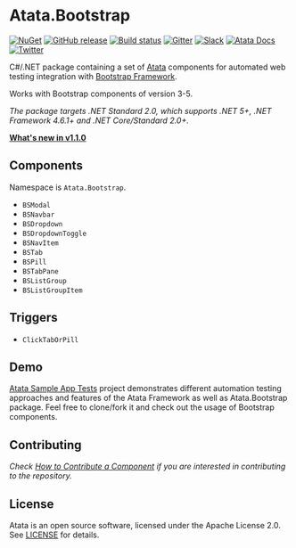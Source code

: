 # Atata.Bootstrap

[![NuGet](http://img.shields.io/nuget/v/Atata.Bootstrap.svg)](https://www.nuget.org/packages/Atata.Bootstrap/)
[![GitHub release](https://img.shields.io/github/release/atata-framework/atata-bootstrap.svg)](https://github.com/atata-framework/atata-bootstrap/releases)
[![Build status](https://dev.azure.com/atata-framework/atata-bootstrap/_apis/build/status/atata-bootstrap-ci?branchName=master)](https://dev.azure.com/atata-framework/atata-bootstrap/_build/latest?definitionId=29&branchName=master)
[![Gitter](https://badges.gitter.im/atata-framework/atata-bootstrap.svg)](https://gitter.im/atata-framework/atata-bootstrap)
[![Slack](https://img.shields.io/badge/join-Slack-green.svg?colorB=4EB898)](https://join.slack.com/t/atata-framework/shared_invite/zt-5j3lyln7-WD1ZtMDzXBhPm0yXLDBzbA)
[![Atata Docs](https://img.shields.io/badge/docs-Atata_Framework-orange.svg)](https://atata.io)
[![Twitter](https://img.shields.io/badge/follow-@AtataFramework-blue.svg)](https://twitter.com/AtataFramework)

C#/.NET package containing a set of [Atata](https://github.com/atata-framework/atata) components for automated web testing integration with [Bootstrap Framework](https://getbootstrap.com/).

Works with Bootstrap components of version 3-5.

*The package targets .NET Standard 2.0, which supports .NET 5+, .NET Framework 4.6.1+ and .NET Core/Standard 2.0+.*

**[What's new in v1.1.0](https://atata.io/blog/2020/12/24/atata.bootstrap-1.1.0-released/)**

## Components

Namespace is `Atata.Bootstrap`.

- `BSModal`
- `BSNavbar`
- `BSDropdown`
- `BSDropdownToggle`
- `BSNavItem`
- `BSTab`
- `BSPill`
- `BSTabPane`
- `BSListGroup`
- `BSListGroupItem`

## Triggers

- `ClickTabOrPill`

## Demo

[Atata Sample App Tests](https://github.com/atata-framework/atata-sample-app-tests) project demonstrates different automation testing approaches and features of the Atata Framework as well as Atata.Bootstrap package.
Feel free to clone/fork it and check out the usage of Bootstrap components.

## Contributing

*Check [How to Contribute a Component](CONTRIBUTING_COMPONENT.md) if you are interested in contributing to the repository.*

## License

Atata is an open source software, licensed under the Apache License 2.0.
See [LICENSE](LICENSE) for details.
